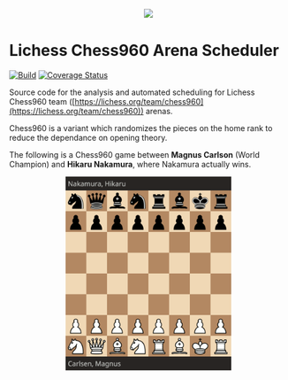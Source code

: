 <p align='center'>
  <img src='https://i.imgur.com/P4piNcX.png'>
</p>

# Lichess Chess960 Arena Scheduler
[![Build](https://github.com/agupta231/chess960-scheduler/actions/workflows/python-test-coverage.yml/badge.svg)](https://github.com/agupta231/chess960-scheduler/actions/workflows/python-test-coverage.yml)
[![Coverage Status](https://coveralls.io/repos/github/agupta231/chess960-scheduler/badge.svg?branch=main)](https://coveralls.io/github/agupta231/chess960-scheduler?branch=main)

Source code for the analysis and automated scheduling for Lichess
Chess960 team 
([https://lichess.org/team/chess960](https://lichess.org/team/chess960))
arenas.

Chess960 is a variant which randomizes the pieces on the home rank to reduce
the dependance on opening theory.

The following is a Chess960 game between **Magnus Carlson** (World Champion) and 
**Hikaru Nakamura**, where Nakamura actually wins.

<p align='center'>
  <img src='doc/game.gif' width=300px>
</p>
